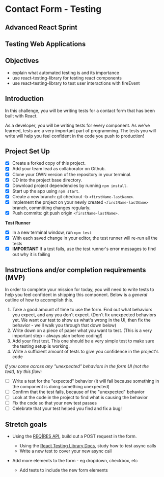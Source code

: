# Contact Form - Testing

## Advanced React Sprint

## Testing Web Applications

## Objectives

- explain what automated testing is and its importance
- use react-testing-library for testing react components
- use react-testing-library to test user interactions with fireEvent

## Introduction

In this challenge, you will be writing tests for a contact form that has been
built with React.

As a developer, you will be writing tests for every component. As we've learned,
tests are a very important part of programming. The tests you will write will
help you feel confident in the code you push to production!

## Project Set Up

- [x] Create a forked copy of this project.
- [x] Add your team lead as collaborator on Github.
- [x] Clone your OWN version of the repository in your terminal.
- [x] CD into the project base directory.
- [x] Download project dependencies by running `npm install`.
- [x] Start up the app using `npm start`.
- [x] Create a new branch: git checkout -b `<firstName-lastName>`.
- [x] Implement the project on your newly created `<firstName-lastName>` branch,
      committing changes regularly.
- [x] Push commits: git push origin `<firstName-lastName>`.

**Test Runner**

- [x] In a new terminal window, run `npm test`
- [x] With each saved change in your editor, the test runner will re-run all the
      tests
- [x] **IMPORTANT** If a test fails, use the test runner's error messages to
      find out why it is failing

## Instructions and/or completion requirements (MVP)

In order to complete your mission for today, you will need to write tests to
help you feel confident in shipping this component. Below is a _general_ outline
of how to accomplish this.

1. Take a good amount of time to use the form. Find out what behaviors you
   expect, and any you don't expect. (Don't fix unexpected behaviors yet. We
   want our test to show us what's wrong in the UI, then fix the behavior -
   we'll walk you through that down below)
1. Write down on a piece of paper what you want to test. (This is a very
   important step - always plan before coding!)
1. Add your first test. This one should be a very simple test to make sure the
   testing setup is working.
1. Write a sufficient amount of tests to give you confidence in the project's
   code

_If you come across any "unexpected" behaviors in the form UI (not the test),
try this flow:_

- [ ] Write a test for the "expected" behavior (it will fail because something
      in the component is doing something unexpected)
- [ ] Confirm that the test fails, because of the "unexpected" behavior
- [ ] Look at the code in the project to find what is causing the behavior
- [ ] Fix the code so that your new test passes
- [ ] Celebrate that your test helped you find and fix a bug!

## Stretch goals

- Using the [REQ|RES API](https://reqres.in/), build out a POST request in the
  form.

  - Using the
    [React Testing Library Docs](https://testing-library.com/docs/react-testing-library/intro),
    study how to test async calls
  - Write a new test to cover your new async call

- Add more elements to the form - eg dropdown, checkbox, etc
  - Add tests to include the new form elements
